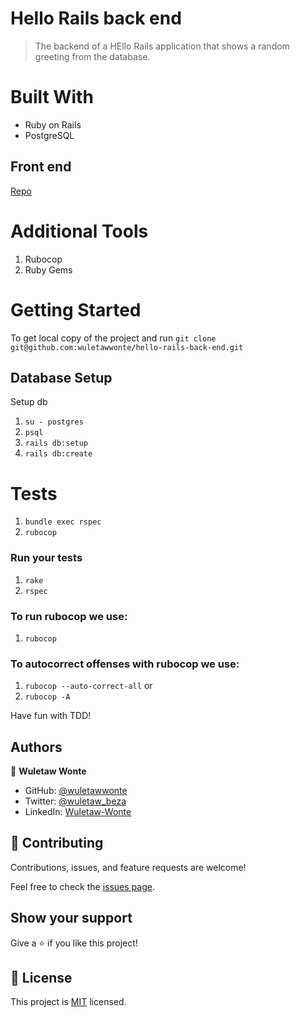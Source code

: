 # Hello Rails back end

> The backend of a HEllo Rails application that shows a random greeting from the database.

# Built With
 - Ruby on Rails
 - PostgreSQL

## Front end
 [Repo](https://github.com/wuletawwonte/hello-react-front-end/pull/1)

# Additional Tools
  1. Rubocop
  3. Ruby Gems

# Getting Started
To get local copy of the project and run
 ``git clone git@github.com:wuletawwonte/hello-rails-back-end.git``

## Database Setup
Setup db

1. ``su - postgres``
2. ``psql``
4. ``rails db:setup``
5. ``rails db:create``

# Tests

1. ``bundle exec rspec``
2. ``rubocop``

### Run your tests

1. ``rake``
2. ``rspec``

### To run rubocop we use:

1. `rubocop`

### To autocorrect offenses with rubocop we use:
1. `rubocop --auto-correct-all` or
2. `rubocop -A`

Have fun with TDD!

## Authors

👤 **Wuletaw Wonte**

- GitHub: [@wuletawwonte](https://github.com/wuletawwonte)
- Twitter: [ @wuletaw_beza](https://twitter.com/wuletaw_beza)
- LinkedIn: [Wuletaw-Wonte](https://www.linkedin.com/in/Wuletaw-Wonte)



## 🤝 Contributing

Contributions, issues, and feature requests are welcome!

Feel free to check the [issues page](https://github.com/wuletawwonte/hello-rails-back-end/issues).

## Show your support

Give a ⭐️ if you like this project!

## 📝 License

This project is [MIT](./MIT.md) licensed.
